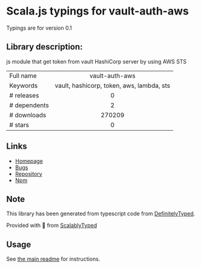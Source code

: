 
# Scala.js typings for vault-auth-aws

Typings are for version 0.1

## Library description:
js module that get token from vault HashiCorp server by using AWS STS

|                    |                 |
| ------------------ | :-------------: |
| Full name          | vault-auth-aws |
| Keywords           | vault, hashicorp, token, aws, lambda, sts |
| # releases         | 0 |
| # dependents       | 2 |
| # downloads        | 270209 |
| # stars            | 0 |

## Links
- [Homepage](https://github.com/abdullahshahin/vault-auth-aws#readme)
- [Bugs](https://github.com/abdullahshahin/vault-auth-aws/issues)
- [Repository](https://github.com/abdullahshahin/vault-auth-aws)
- [Npm](https://www.npmjs.com/package/vault-auth-aws)
    


## Note
This library has been generated from typescript code from [DefinitelyTyped](https://definitelytyped.org).

Provided with :purple_heart: from [ScalablyTyped](https://github.com/oyvindberg/ScalablyTyped)

## Usage
See [the main readme](../../readme.md) for instructions.


